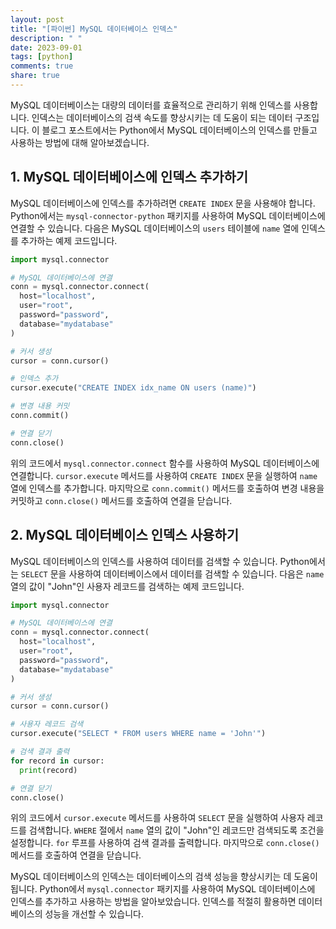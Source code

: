 ```yaml
---
layout: post
title: "[파이썬] MySQL 데이터베이스 인덱스"
description: " "
date: 2023-09-01
tags: [python]
comments: true
share: true
---
```


MySQL 데이터베이스는 대량의 데이터를 효율적으로 관리하기 위해 인덱스를 사용합니다. 인덱스는 데이터베이스의 검색 속도를 향상시키는 데 도움이 되는 데이터 구조입니다. 이 블로그 포스트에서는 Python에서 MySQL 데이터베이스의 인덱스를 만들고 사용하는 방법에 대해 알아보겠습니다.

## 1. MySQL 데이터베이스에 인덱스 추가하기

MySQL 데이터베이스에 인덱스를 추가하려면 `CREATE INDEX` 문을 사용해야 합니다. Python에서는 `mysql-connector-python` 패키지를 사용하여 MySQL 데이터베이스에 연결할 수 있습니다. 다음은 MySQL 데이터베이스의 `users` 테이블에 `name` 열에 인덱스를 추가하는 예제 코드입니다.

```python
import mysql.connector

# MySQL 데이터베이스에 연결
conn = mysql.connector.connect(
  host="localhost",
  user="root",
  password="password",
  database="mydatabase"
)

# 커서 생성
cursor = conn.cursor()

# 인덱스 추가
cursor.execute("CREATE INDEX idx_name ON users (name)")

# 변경 내용 커밋
conn.commit()

# 연결 닫기
conn.close()
```

위의 코드에서 `mysql.connector.connect` 함수를 사용하여 MySQL 데이터베이스에 연결합니다. `cursor.execute` 메서드를 사용하여 `CREATE INDEX` 문을 실행하여 `name` 열에 인덱스를 추가합니다. 마지막으로 `conn.commit()` 메서드를 호출하여 변경 내용을 커밋하고 `conn.close()` 메서드를 호출하여 연결을 닫습니다.

## 2. MySQL 데이터베이스 인덱스 사용하기

MySQL 데이터베이스의 인덱스를 사용하여 데이터를 검색할 수 있습니다. Python에서는 `SELECT` 문을 사용하여 데이터베이스에서 데이터를 검색할 수 있습니다. 다음은 `name` 열의 값이 "John"인 사용자 레코드를 검색하는 예제 코드입니다.

```python
import mysql.connector

# MySQL 데이터베이스에 연결
conn = mysql.connector.connect(
  host="localhost",
  user="root",
  password="password",
  database="mydatabase"
)

# 커서 생성
cursor = conn.cursor()

# 사용자 레코드 검색
cursor.execute("SELECT * FROM users WHERE name = 'John'")

# 검색 결과 출력
for record in cursor:
  print(record)

# 연결 닫기
conn.close()
```

위의 코드에서 `cursor.execute` 메서드를 사용하여 `SELECT` 문을 실행하여 사용자 레코드를 검색합니다. `WHERE` 절에서 `name` 열의 값이 "John"인 레코드만 검색되도록 조건을 설정합니다. `for` 루프를 사용하여 검색 결과를 출력합니다. 마지막으로 `conn.close()` 메서드를 호출하여 연결을 닫습니다.

MySQL 데이터베이스의 인덱스는 데이터베이스의 검색 성능을 향상시키는 데 도움이 됩니다. Python에서 `mysql.connector` 패키지를 사용하여 MySQL 데이터베이스에 인덱스를 추가하고 사용하는 방법을 알아보았습니다. 인덱스를 적절히 활용하면 데이터베이스의 성능을 개선할 수 있습니다.